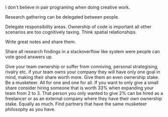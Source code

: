 I don't believe in pair programing when doing creative work.

Research gathering can be delegated between people.

Delegate responsibility areas. Ownership of code is important all other scenarios are too cognitively taxing. Think spatial relationships. 

Write great notes and share them.

Share all research findings in a stackoverflow like system were people can vote good answers up. 

Give your team ownership or suffer from conniving, personal strategising, rivalry etc. if your team owns your company they will have only one goal in mind, making their share worth more. Give them an even ownership stake. Be a musketeer. All for one and one for all. If you want to only give a small share consider hiring someone that is worth 33% when expanding your team from 2 to 3. That person you only wanted to give 2% can be hired as a freelancer or as an external company where they have their own ownership stake. Equally as much. Find partners that have the same musketeer philosophy as you have. 

